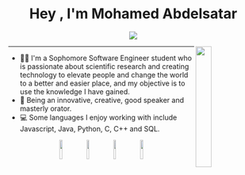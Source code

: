 <h1 align="center"> Hey , I'm Mohamed Abdelsatar </h1>

<p align="center">
    <a href="https://www.linkedin.com/in/mohamedabdelsatar"><img src="https://img.shields.io/badge/linkedin-%230177B5?style=flat&logo=linkedin&logoColor=white"/></a>
</p>
  <img src="https://github.com/mohamedabusrea/mohamedabusrea/blob/master/profile-img.png" align="right" width="25%"/>
<hr>

- 👨‍💻 I'm a Sophomore Software Engineer student who is passionate about scientific research and creating technology to elevate people and change the world to a better and easier place, and my objective is to use the knowledge I have gained.
- 🎤 Being an innovative, creative, good speaker and masterly orator. 
- 💻 Some languages I enjoy working with include Javascript, Java, Python, C, C++ and SQL.
<div align="center"
<code><img width="10%" src="https://www.vectorlogo.zone/logos/javascript/javascript-ar21.svg"></code>
<code><img width="10%" src="https://www.vectorlogo.zone/logos/java/java-ar21.svg"></code>
<code><img width="10%" src="https://www.vectorlogo.zone/logos/python/python-ar21.svg"></code>
<code><img width="10%" src="https://www.vectorlogo.zone/logos/postgresql/postgresql-ar21.svg"></code>
</div>
<br><br>

